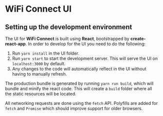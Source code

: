 # WiFi Connect UI

## Setting up the development environment

The UI for **WiFi Connect** is built using **React**, bootstrapped by **create-react-app**. In order to develop for the UI you need to do the following:

1. Run `yarn install` in the UI folder.
2. Run `yarn start` to start the development server. This will serve the UI on `localhost:3000` by default.
3. Any changes to the code will automatically reflect in the UI without having to manually refresh.

The production bundle is generated by running `yarn run build`, which will bundle and minify the react code. This will create a `build` folder where all the static resources will be located.

All networking requests are done using the `fetch` API. Polyfills are added for `fetch` and `Promise` which should improve support for older browsers.